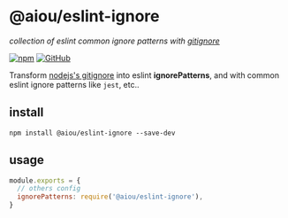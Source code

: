 # @aiou/eslint-ignore
*collection of eslint common ignore patterns with [gitignore](https://github.com/github/gitignore)*


[![npm](https://img.shields.io/npm/v/@aiou/eslint-ignore)](https://github.com/JiangWeixian/templates/tree/master/packages/eslint-ignore) [![GitHub](https://img.shields.io/npm/l/@aiou/eslint-ignore)](https://github.com/JiangWeixian/templates/tree/master/packages/eslint-ignore) 

Transform [nodejs's gitignore](https://github.com/github/gitignore/blob/master/Node.gitignore) into eslint **ignorePatterns**, and with common eslint ignore patterns like `jest`, etc..

## install

```console
npm install @aiou/eslint-ignore --save-dev
```

## usage

```js
module.exports = {
  // others config
  ignorePatterns: require('@aiou/eslint-ignore'),
}
```
